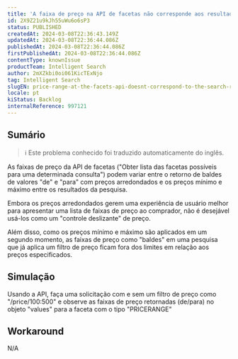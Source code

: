 ```yaml
---
title: 'A faixa de preço na API de facetas não corresponde aos resultados da pesquisa'
id: 2X9Z21u9kJh55uWu6o6sP3
status: PUBLISHED
createdAt: 2024-03-08T22:36:43.149Z
updatedAt: 2024-03-08T22:36:44.086Z
publishedAt: 2024-03-08T22:36:44.086Z
firstPublishedAt: 2024-03-08T22:36:44.086Z
contentType: knownIssue
productTeam: Intelligent Search
author: 2mXZkbi0oi061KicTExNjo
tag: Intelligent Search
slugEN: price-range-at-the-facets-api-doesnt-correspond-to-the-search-results
locale: pt
kiStatus: Backlog
internalReference: 997121
---
```


## Sumário

>ℹ️ Este problema conhecido foi traduzido automaticamente do inglês.


As faixas de preço da API de facetas ("Obter lista das facetas possíveis para uma determinada consulta") podem variar entre o retorno de baldes de valores "de" e "para" com preços arredondados e os preços mínimo e máximo entre os resultados da pesquisa.

Embora os preços arredondados gerem uma experiência de usuário melhor para apresentar uma lista de faixas de preço ao comprador, não é desejável usá-los como um "controle deslizante" de preço.

Além disso, como os preços mínimo e máximo são aplicados em um segundo momento, as faixas de preço como "baldes" em uma pesquisa que já aplica um filtro de preço ficam fora dos limites em relação aos preços especificados.

## Simulação


Usando a API, faça uma solicitação com e sem um filtro de preço como "/price/100:500" e observe as faixas de preço retornadas (de/para) no objeto "values" para a faceta com o tipo "PRICERANGE"

## Workaround


N/A

